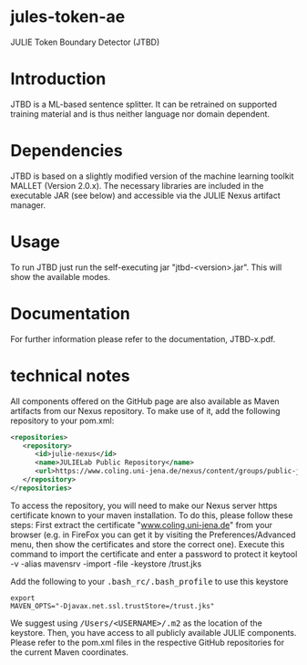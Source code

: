 jules-token-ae
==============

JULIE Token Boundary Detector (JTBD)

Introduction
============
JTBD is a ML-based sentence splitter. It can be retrained on supported
training material and is thus neither language nor domain dependent.



Dependencies
============
JTBD is based on a slightly modified version of the machine learning toolkit MALLET (Version 2.0.x). The
necessary libraries are included in the executable JAR (see below) and accessible via the JULIE Nexus artifact manager.


Usage
=====

To run JTBD just run the self-executing jar "jtbd-&lt;version&gt;.jar". This will show the available modes.

Documentation
==============
For further information please refer to the documentation, JTBD-x.pdf.


technical notes
=========

All components offered on the GitHub page are also available as Maven artifacts from our Nexus repository. To make use of it, add the following repository to your pom.xml:
```xml
<repositories>
   <repository>
      <id>julie-nexus</id>
      <name>JULIELab Public Repository</name>
      <url>https://www.coling.uni-jena.de/nexus/content/groups/public-julie-components/</url>
   </repository>
</repositories>
```
To access the repository, you will need to make our Nexus server https certificate known to your maven installation. To do this, please follow these steps:
First extract the certificate "www.coling.uni-jena.de" from your browser (e.g. in FireFox you can get it by visiting the Preferences/Advanced menu, then show the certificates and store the correct one).
Execute this command to import the certificate and enter a password to protect it
keytool -v -alias mavensrv -import -file <STORED CERTIFICATE> -keystore <PATH WHERE YOU WANT IT>/trust.jks

Add the following to your <tt>.bash_rc/.bash_profile</tt> to use this keystore

<code>export MAVEN_OPTS="-Djavax.net.ssl.trustStore=<PATH WHERE YOU WANT IT>/trust.jks"</code>


We suggest using <tt>/Users/&lt;USERNAME&gt;/.m2</tt> as the location of the keystore.
Then, you have access to all publicly available JULIE components. Please refer to the pom.xml files in the respective GitHub repositories for the current Maven coordinates.
